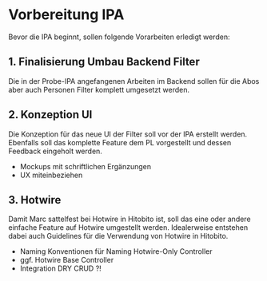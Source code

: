 # Vorbereitung IPA

Bevor die IPA beginnt, sollen folgende Vorarbeiten erledigt werden:

## 1. Finalisierung Umbau Backend Filter

Die in der Probe-IPA angefangenen Arbeiten im Backend sollen für die Abos aber auch Personen Filter komplett umgesetzt werden.

## 2. Konzeption UI

Die Konzeption für das neue UI der Filter soll vor der IPA erstellt werden. Ebenfalls soll das komplette Feature dem PL vorgestellt und dessen Feedback eingeholt werden.

- Mockups mit schriftlichen Ergänzungen
- UX miteinbeziehen

## 3. Hotwire

Damit Marc sattelfest bei Hotwire in Hitobito ist, soll das eine oder andere einfache Feature auf Hotwire umgestellt werden. Idealerweise entstehen dabei auch Guidelines für die Verwendung von Hotwire in Hitobito.

- Naming Konventionen für Naming Hotwire-Only Controller
- ggf. Hotwire Base Controller
- Integration DRY CRUD ?!
